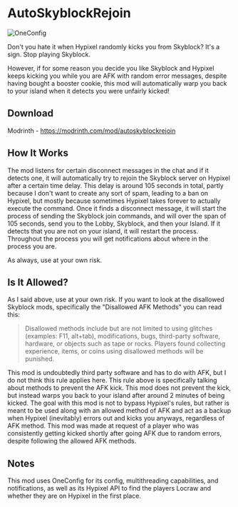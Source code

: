 # AutoSkyblockRejoin

![OneConfig](https://github.com/MicrocontrollersDev/AutoSkyblockRejoin/assets/66657148/f82a7c7e-058e-412d-aff0-46de10c57c95)

Don't you hate it when Hypixel randomly kicks you from Skyblock? It's a sign. Stop playing Skyblock.

However, if for some reason you decide you like Skyblock and Hypixel keeps kicking you while you are AFK with random error messages, despite having bought a booster cookie, this mod will automatically warp you back to your island when it detects you were unfairly kicked!

## Download

Modrinth - https://modrinth.com/mod/autoskyblockrejoin

## How It Works

The mod listens for certain disconnect messages in the chat and if it detects one, it will automatically try to rejoin the Skyblock server on Hypixel after a certain time delay. This delay is around 105 seconds in total, partly because I don't want to create any sort of spam, leading to a ban on Hypixel, but mostly because sometimes Hypixel takes forever to actually execute the command. Once it finds a disconnect message, it will start the process of sending the Skyblock join commands, and will over the span of 105 seconds, send you to the Lobby, Skyblock, and then your Island. If it detects that you are not on your island, it will restart the process. Throughout the process you will get notifications about where in the process you are.

As always, use at your own risk.

## Is It Allowed?

As I said above, use at your own risk. If you want to look at the disallowed Skyblock mods, specifically the "Disallowed AFK Methods" you can read this:

> Disallowed methods include but are not limited to using glitches (examples: F11, alt+tab), modifications, bugs, third-party software, hardware, or objects such as tape or rocks. Players found collecting experience, items, or coins using disallowed methods will be punished.

This mod is undoubtedly third party software and has to do with AFK, but I do not think this rule applies here. This rule above is specifically talking about methods to prevent the AFK kick. This mod does not prevent the kick, but instead warps you back to your island after around 2 minutes of being kicked. The goal with this mod is not to bypass Hypixel's rules, but rather is meant to be used along with an allowed method of AFK and act as a backup when Hypixel (inevitably) errors out and kicks you anyways, regardless of AFK method. This mod was made at request of a player who was consistently getting kicked shortly after going AFK due to random errors, despite following the allowed AFK methods.

## Notes

This mod uses OneConfig for its config, multithreading capabilities, and notifications, as well as its Hypixel API to find the players Locraw and whether they are on Hypixel in the first place.
